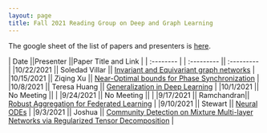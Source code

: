 ```yaml
---
layout: page
title: Fall 2021 Reading Group on Deep and Graph Learning
---
```

The google sheet of the list of papers and presenters is [here](https://docs.google.com/spreadsheets/d/15nh1-Zjm-rtCd_k67TpvzyrzMmNdXbxsbc9o_1iLgb4/edit?usp=sharing).

| Date                     ||Presenter ||Paper Title and Link | 
| :--------               | |    :---------   ||  :---------   |
|10/22/2021		|| Soledad Villar || [Invariant and Equivariant graph networks](https://arxiv.org/abs/1812.09902) |
|10/15/2021		|| Ziqing Xu	|| [Near-Optimal bounds for Phase Synchronization](https://arxiv.org/pdf/1703.06605.pdf) |
|10/8/2021		|| Teresa Huang	|| [Generalization in Deep Learning](https://arxiv.org/abs/1710.05468) |
|10/1/2021		|| No Meeting || 	|
|9/24/2021		|| No Meeting || 	|
|9/17/2021		|| Ramchandran|| [Robust Aggregation for Federated Learning](https://arxiv.org/abs/1912.13445) |
|9/10/2021		|| Stewart || [Neural ODEs](https://arxiv.org/abs/1806.07366) |
|9/3/2021		|| Joshua || [Community Detection on Mixture Multi-layer Networks via Regularized Tensor Decomposition](https://arxiv.org/abs/2002.04457) |
